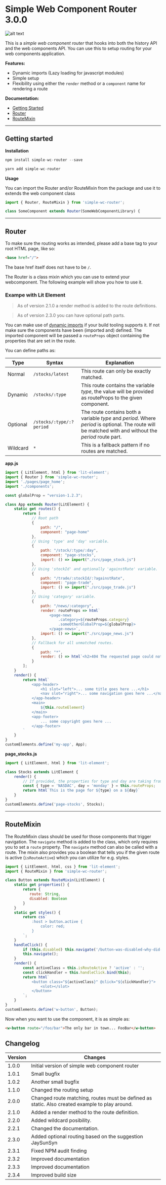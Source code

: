 # Simple Web Component Router 3.0.0
![alt text](simple-wc-router.png "Simple <Web Component /> Router")

This is a *simple web component router* that hooks into both the history API and the web components API. You can use this to setup routing for your web components application.

**Features:**

- Dynamic imports (Lazy loading for javascript modules)
- Simple setup
- Flexibility using either the `render` method or a `component` name for rendering a route  

**Documentation:**
- [Getting Started](#getting-started)
- [Router](#router)
- [RouteMixin](#routemixin)

---

## Getting started

**Installation**
```javascript
npm install simple-wc-router --save
```

```javascript
yarn add simple-wc-router
```

**Usage**

You can import the Router and/or RouteMixin from the package and use it to extends the web component class
```javascript
import { Router, RouteMixin } from 'simple-wc-router';

class SomeComponent extends Router(SomeWebComponentLibrary) {
```

---

## Router

To make sure the routing works as intended, please add a base tag to your root HTML page, like so:
```html
<base href="/">
```
The base href itself does not have to be `/`.

The Router is a class mixin which you can use to extend your webcomponent. The following example will show you how to use it.

### Exampe with Lit Element

> As of version 2.1.0 a render method is added to the route definitions.

> As of version 2.3.0 you can have optional path parts.

You can make use of [dynamic imports](https://v8.dev/features/dynamic-import) if your build tooling supports it. If not make sure the components have been (imported and) defined. The imported component will be passed a `routeProps` object containing the properties that are set in the route.

You can define paths as: 

| Type | Syntax | Explanation |
| ---- | ------ | ----------- |
| Normal | `/stocks/latest` | This route can only be exactly matched. |
| Dynamic | `/stocks/:type` | This route contains the variable *type*, the value will be provided as routeProps to the given component. |
| Optional | `/stocks/:type/:?period` | The route contains both a variable *type* and *period*. Where *period* is optional. The route will be matched with and without the *period* route part. |
| Wildcard | `*` | This is a fallback pattern if no routes are matched. |

**app.js**
```javascript
import { LitElement, html } from 'lit-element';
import { Router } from 'simple-wc-router';
import './pages/page_home';
import './components';

const globalProp = "version-1.2.3";

class App extends Router(LitElement) {
    static get routes() {
        return [
            // Root path
            {
                path: "/",
                component: "page-home"
            },
            // Using 'type' and 'day' variable.
            {
                path: "/stock/:type/:day",
                component: "page-stocks",
                import: () => import("./src/page_stock.js")
            },
            // Using 'stockId' and optionally 'againstRate' variable.
            {
                path: "/trade/:stockId/:?againstRate",
                component: "page-trade",
                import: () => import("./src/page_trade.js")
            },
            // Using 'category' variable.
            {
                path: "/news/:category",
                render: routeProps => html`
                    <page-news 
                        .category=${routeProps.category} 
                        .someOtherGlobalProp=${globalProp}>
                    </page-news>`,
                import: () => import("./src/page_news.js")
            },
            // Fallback for all unmatched routes.  
            {
                path: "*",
                render: () => html`<h2>404 The requested page could not be found</h2>`
            }
        ];
    }
    render() {
        return html`
            <app-header>
                <h1 slot="left">... some title goes here ...</h1>
                <nav slot="right">... some navigation goes here ...</nav>
            </app-header>
            <main>
                ${this.routeElement}
            </main>
            <app-footer>
                ... some copyright goes here ...
            </app-footer>
        `
    }
}
customElements.define('my-app', App);
```

**page_stocks.js**
```javascript
import { LitElement, html } from 'lit-element';

class Stocks extends LitElement {
    render() {
        // If provided, the properties for type and day are taking from the path.
        const { type = 'NASDAC', day = 'monday' } = this.routeProps;
        return html`This is the page for ${type} on a ${day}`
    }
}
customElements.define('page-stocks', Stocks);
```

---

## RouteMixin

The RouteMixin class should be used for those components that trigger navigation. The `navigate` method is added to the class, which only requires you to set a `route` property. The `navigate` method can also be called with a route. The mixin also provides you a boolean that tells you if the given route is active (`isRouteActive`) which you can utilize for e.g. styles.

```javascript
import { LitElement, html, css } from 'lit-element';
import { RouteMixin } from 'simple-wc-router'; 

class Button extends RouteMixin(LitElement) {
    static get properties() {
        return {
           route: String,
           disabled: Boolean
        }
    }
    static get styles() {
        return css`
            :host > button.active {
                color: red;
            }
        `;
    }
    handleClick() {
        if (this.disabled) this.navigate('/button-was-disabled-why-did-you-click-it');
        this.navigate();
    }
    render() {
        const activeClass = this.isRouteActive ? 'active' : '';
        const clickHandler = this.handleClick.bind(this);
        return html`
            <button class="${activeClass}" @click="${clickHandler}">
                <slot></slot>
            </button>
        `;
    }    
}
customElements.define('w-button', Button);
```

Now when you want to use the component, it is as simple as:

```html
<w-button route="/foo/bar">The only bar in town... FooBar</w-button>
```

## Changelog

| Version | Changes                                                                          |
| ------- | -------------------------------------------------------------------------------- |
| 1.0.0   | Initial version of simple web component router                                   |
| 1.0.1   | Small bugfix                                                                     |
| 1.0.2   | Another small bugfix                                                             |
| 1.1.0   | Changed the routing setup                                                        |
| 2.0.0   | Changed route matching, routes must be defined as static. Also created example to play around.                          |
| 2.1.0   | Added a render method to the route definition.                                   |
| 2.2.0   | Added wildcard posibility.                                                       |
| 2.2.1   | Changed the documentation.                                                       |
| 2.3.0   | Added optional routing based on the suggestion JaySunSyn                         |
| 2.3.1   | Fixed NPM audit finding                                                          |
| 2.3.2   | Improved documentation                                                           |
| 2.3.3   | Improved documentation                                                           |
| 2.3.4   | Improved build size                                                              |
